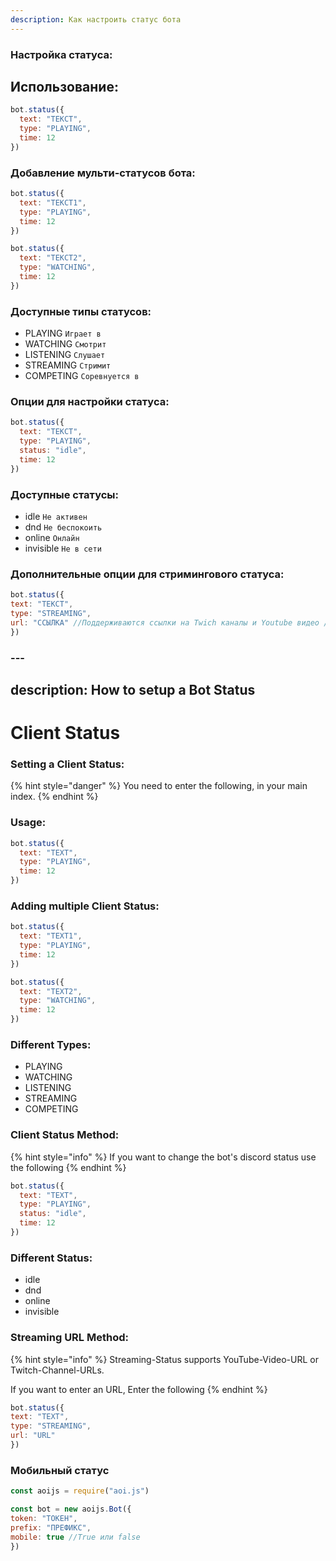 ```yaml
---
description: Как настроить статус бота
---
```



### Настройка статуса:

## Использование:

```javascript 
bot.status({
  text: "ТЕКСТ",
  type: "PLAYING",
  time: 12
})
```

### Добавление мульти-статусов бота:

```javascript
bot.status({
  text: "ТЕКСТ1",
  type: "PLAYING",
  time: 12
})

bot.status({
  text: "ТЕКСТ2",
  type: "WATCHING",
  time: 12
})
```

### Доступные типы статусов:

* PLAYING `Играет в`
* WATCHING `Смотрит`
* LISTENING `Слушает`
* STREAMING `Стримит`
* COMPETING `Соревнуется в`

### Опции для настройки статуса:


```javascript
bot.status({
  text: "ТЕКСТ",
  type: "PLAYING",
  status: "idle",
  time: 12
})
```

### Доступные статусы:

* idle `Не активен`
* dnd `Не беспокоить`
* online `Онлайн`
* invisible `Не в сети`

### Дополнительные опции для стримингового статуса:

```javascript
bot.status({
text: "ТЕКСТ", 
type: "STREAMING", 
url: "ССЫЛКА" //Поддерживаются ссылки на Twich каналы и Youtube видео / стримы
})
```

### ---
description: How to setup a Bot Status
---

# Client Status

### Setting a Client Status:

{% hint style="danger" %}
You need to enter the following, in your main index.
{% endhint %}

### Usage:

```javascript 
bot.status({
  text: "TEXT",
  type: "PLAYING",
  time: 12
})
```

### Adding multiple Client Status:

```javascript
bot.status({
  text: "TEXT1",
  type: "PLAYING",
  time: 12
})

bot.status({
  text: "TEXT2",
  type: "WATCHING",
  time: 12
})
```

### Different Types:

* PLAYING
* WATCHING
* LISTENING
* STREAMING
* COMPETING

### Client Status Method:

{% hint style="info" %}
If you want to change the bot's discord status use the following
{% endhint %}

```javascript
bot.status({
  text: "TEXT",
  type: "PLAYING",
  status: "idle",
  time: 12
})
```

### Different Status:

* idle
* dnd
* online
* invisible

### Streaming URL Method:

{% hint style="info" %}
Streaming-Status supports YouTube-Video-URL or Twitch-Channel-URLs.

If you want to enter an URL, Enter the following
{% endhint %}

```javascript
bot.status({
text: "TEXT", 
type: "STREAMING", 
url: "URL"
})
```

### Мобильный статус

```javascript
const aoijs = require("aoi.js")

const bot = new aoijs.Bot({
token: "ТОКЕН", 
prefix: "ПРЕФИКС", 
mobile: true //True или false
})
```

